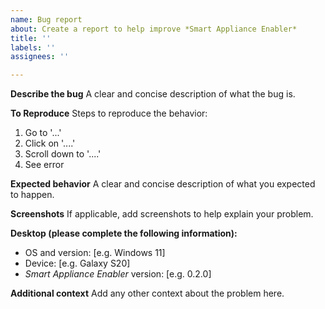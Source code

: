 ```yaml
---
name: Bug report
about: Create a report to help improve *Smart Appliance Enabler*
title: ''
labels: ''
assignees: ''

---
```


**Describe the bug**
A clear and concise description of what the bug is.

**To Reproduce**
Steps to reproduce the behavior:
1. Go to '...'
2. Click on '....'
3. Scroll down to '....'
4. See error

**Expected behavior**
A clear and concise description of what you expected to happen.

**Screenshots**
If applicable, add screenshots to help explain your problem.

**Desktop (please complete the following information):**
 - OS and version: [e.g. Windows 11]
 - Device: [e.g. Galaxy S20]
 - *Smart Appliance Enabler* version: [e.g. 0.2.0]

**Additional context**
Add any other context about the problem here.
